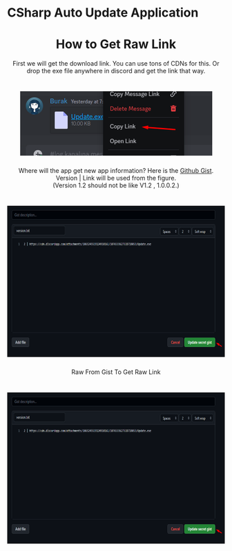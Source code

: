 # CSharp Auto Update Application

<h1 align="center">How to Get Raw Link</h1>

<p align="center">First we will get the download link. You can use tons of CDNs for this. Or drop the exe file anywhere in discord and get the link that way.</p>
<h1 align="center">
  <img src="Image/Exe_Link_Copy.png">
</h1>

<p align="center">Where will the app get new app information? Here is the <a href="https://gist.github.com">Github Gist</a>. Version | Link will be used from the figure. <br>(Version 1.2 should not be like V1.2 , 1.0.0.2.)</p>

<h1 align="center">
  <img src="Image/Github_Gist.png" height="350px">
</h1>

<p align="center">Raw From Gist To Get Raw Link</p>

<h1 align="center">
  <img src="Image/Github_Gist.png" height="350px">
</h1>
